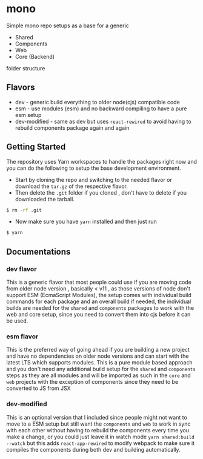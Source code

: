 # mono

Simple mono repo setups as a base for a generic

- Shared
- Components
- Web
- Core (Backend)

folder structure

## Flavors

- dev - generic build everything to older node(cjs) compatible code
- esm - use modules (esm) and no backward compiling to have a pure esm setup
- dev-modified - same as dev but uses `react-rewired` to avoid having to rebuild components package again and again

## Getting Started

The repository uses Yarn workspaces to handle the packages right now and you can do the following to setup the base development environment.

- Start by cloning the repo and switching to the needed flavor or download the `tar.gz` of the respective flavor. 
- Then delete the `.git` folder if you cloned , don't have to delete if you downloaded the tarball.
```sh
$ rm -rf .git
```
- Now make sure you have `yarn` installed and then just run 
```sh
$ yarn  ​
```

## Documentations

### dev flavor 

This is a generic flavor that most people could use if you are moving code from older node version , basically < v11 , as those versions of node don't support ESM (EcmaScript Modules), the setup comes with individual build commands for each package and an overall build if needed, the individual builds are needed for the `shared` and `components` packages to work with the web and core setup, since you need to convert them into cjs before it can be used. 

### esm flavor 

This is the preferred way of going ahead if you are building a new project and have no dependencies on older node versions and can start with the latest LTS which supports modules. This is a pure module based approach and you don't need any additional build setup for the `shared` and `components` steps as they are all modules and will be imported as such in the `core` and `web` projects with the exception of components since they need to be converted to JS from JSX

### dev-modified 

This is an optional version that I included since people might not want to move to a ESM setup but still want the `components` and `web` to work in sync with each other without having to rebuild the components every time you make a change, or you could just leave it in watch mode `yarn shared:build --watch` but this adds `react-app-rewired` to modify webpack to make sure it compiles the components during both dev and building automatically.

